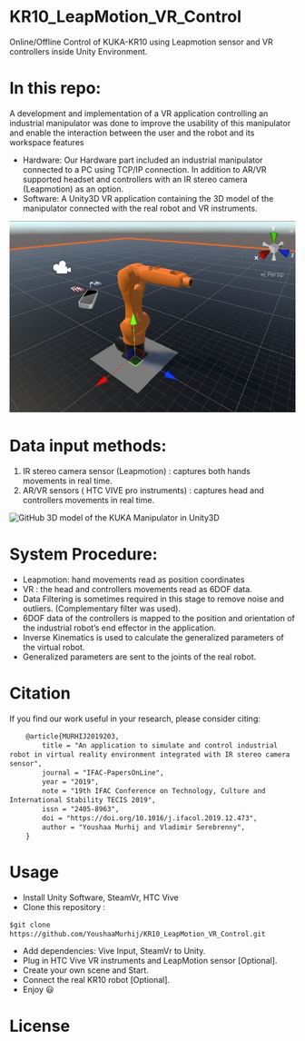 # KR10_LeapMotion_VR_Control
 Online/Offline Control of KUKA-KR10 using Leapmotion sensor and VR controllers inside Unity Environment.
# In this repo:
A development and implementation of a VR application controlling an industrial manipulator was done to improve the usability of this manipulator and enable the interaction between the user and the robot and its workspace features

* Hardware: 
Our Hardware part included an industrial manipulator connected to a PC using TCP/IP connection. In addition to AR/VR supported headset and controllers with an IR stereo camera (Leapmotion) as an option.
* Software:
A Unity3D VR application containing the 3D model of the manipulator connected with the real robot and VR instruments.
 
 ![GitHub 3D model of the KUKA Manipulator in Unity3D](/img1.jpg)

# Data input methods:
1. IR stereo camera sensor (Leapmotion) : captures both hands movements in real time.
2. AR/VR sensors ( HTC VIVE pro instruments) : captures head and controllers movements in real time.

 ![GitHub 3D model of the KUKA Manipulator in Unity3D](/gif1.gif)
 
# System Procedure:
* Leapmotion: hand movements read as position coordinates  
* VR : the head and controllers movements  read as 6DOF data.
* Data Filtering is sometimes required in this stage to remove noise and outliers. (Complementary filter was used).
* 6DOF data of the controllers is mapped to the position and orientation of the industrial robot’s end effector in the application.
* Inverse Kinematics is used to calculate the generalized parameters of the virtual robot.
* Generalized parameters are sent to the joints of the real robot.

# Citation
If you find our work useful in your research, please consider citing:

        @article{MURHIJ2019203,
            title = "An application to simulate and control industrial robot in virtual reality environment integrated with IR stereo camera sensor",
            journal = "IFAC-PapersOnLine",
            year = "2019",
            note = "19th IFAC Conference on Technology, Culture and International Stability TECIS 2019",
            issn = "2405-8963",
            doi = "https://doi.org/10.1016/j.ifacol.2019.12.473",
            author = "Youshaa Murhij and Vladimir Serebrenny",
        }

# Usage
* Install Unity Software, SteamVr, HTC Vive
* Clone this repository :
```
$git clone https://github.com/YoushaaMurhij/KR10_LeapMotion_VR_Control.git  
```
* Add dependencies: Vive Input, SteamVr to Unity.
* Plug in HTC Vive VR instruments and LeapMotion sensor [Optional].
* Create your own scene and Start.
* Connect the real KR10 robot [Optional].
* Enjoy :smiley:

# License

